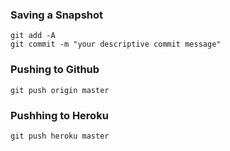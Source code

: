 ### Saving a Snapshot 

```
git add -A
git commit -m "your descriptive commit message"
```


### Pushing to Github
```
git push origin master
```

### Pushhing to Heroku 
```
git push heroku master
```
